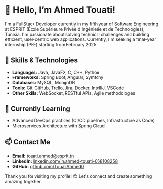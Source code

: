 # 👋 Hello, I’m Ahmed Touati!

I'm a FullStack Developer currently in my fifth year of Software Engineering at ESPRIT (École Supérieure Privée d'Ingénierie et de Technologies), Tunisia. I'm passionate about solving technical challenges and building efficient, user-centric web applications. Currently, I'm seeking a final-year internship (PFE) starting from February 2025.

## 🚀 Skills & Technologies

- **Languages:** Java, JavaFX, C, C++, Python
- **Frameworks:** Spring Boot, Angular, Symfony
- **Databases:** MySQL, MongoDB
- **Tools:** Git, GitHub, Trello, Jira, Docker, IntelliJ, VSCode
- **Other Skills:** WebSocket, RESTful APIs, Agile methodologies

## 🌱 Currently Learning

- Advanced DevOps practices (CI/CD pipelines, Infrastructure as Code)
- Microservices Architecture with Spring Cloud

## 📫 Contact Me

- **Email:** [touati.ahmed@esprit.tn](mailto:touati.ahmed@esprit.tn)
- **LinkedIn:** [linkedin.com/in/ahmed-touati-068108258](https://linkedin.com/in/ahmed-touati-068108258)
- **GitHub:** [github.com/TouatiAhmed0](https://github.com/TouatiAhmed0)

Thank you for visiting my profile! 😊 Let's connect and create something amazing together.
